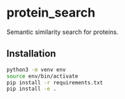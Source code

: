 # protein_search
Semantic similarity search for proteins.

## Installation
```bash
python3 -m venv env
source env/bin/activate
pip install -r requirements.txt
pip install -e .
```